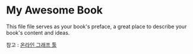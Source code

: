 # My Awesome Book

This file file serves as your book's preface, a great place to describe your book's content and ideas.



참고 : [온라인 그래프 툴](https://www.desmos.com)